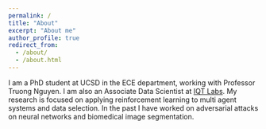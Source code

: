 ```yaml
---
permalink: /
title: "About"
excerpt: "About me"
author_profile: true
redirect_from: 
  - /about/
  - /about.html
---
```


I am a PhD student at UCSD in the ECE department, working with Professor Truong Nguyen. I am also an Associate Data Scientist at [IQT Labs](https://www.iqt.org/labs/). My research is focused on applying reinforcement learning to multi agent systems and data selection. In the past I have worked on adversarial attacks on neural networks and biomedical image segmentation. 


